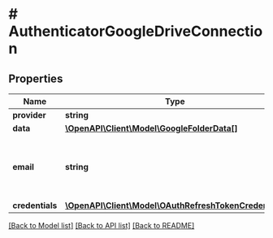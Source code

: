 # # AuthenticatorGoogleDriveConnection

## Properties

Name | Type | Description | Notes
------------ | ------------- | ------------- | -------------
**provider** | **string** |  |
**data** | [**\OpenAPI\Client\Model\GoogleFolderData[]**](GoogleFolderData.md) |  |
**email** | **string** | The email of the Google Drive account this is for |
**credentials** | [**\OpenAPI\Client\Model\OAuthRefreshTokenCredentials**](OAuthRefreshTokenCredentials.md) |  |

[[Back to Model list]](../../README.md#models) [[Back to API list]](../../README.md#endpoints) [[Back to README]](../../README.md)
